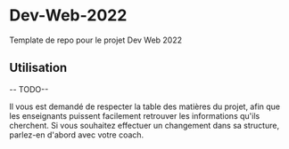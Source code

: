 # Dev-Web-2022
Template de repo pour le projet Dev Web 2022


## Utilisation

-- TODO--

Il vous est demandé de respecter la table des matières du projet, afin que les enseignants puissent facilement retrouver les informations qu'ils cherchent.  Si vous souhaitez effectuer un changement dans sa structure, parlez-en d'abord avec votre coach.  
